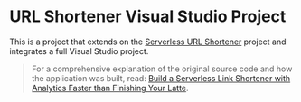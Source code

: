 # URL Shortener Visual Studio Project 

This is a project that extends on the [Serverless URL Shortener](https://github.com/JeremyLikness/serverless-url-shortener) project and integrates 
a full Visual Studio project. 


> For a comprehensive explanation of the original source code and how the application was built, read: [Build a Serverless Link Shortener with Analytics Faster than Finishing Your Latte](https://jlik.me/62).
